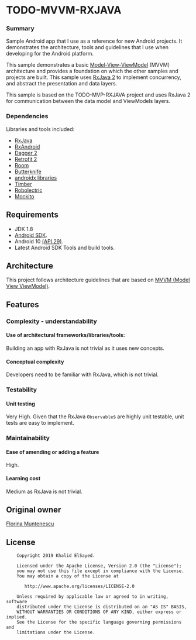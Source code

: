 
# TODO-MVVM-RXJAVA

### Summary

Sample Android app that I use as a reference for new Android projects. It demonstrates the architecture, tools and guidelines that I use when developing for the Android platform.

This sample demonstrates a basic [Model-View-ViewModel](https://en.wikipedia.org/wiki/Model%E2%80%93view%E2%80%93viewmode) (MVVM) architecture and provides a foundation on which the other samples and projects are built. This sample uses [RxJava 2](https://github.com/ReactiveX/RxJava) to implement concurrency, and abstract the presentation and data layers.

This sample is based on the TODO-MVP-RXJAVA project and uses RxJava 2 for communication between the data model and ViewModels layers.

### Dependencies
Libraries and tools included:

* [RxJava](https://github.com/ReactiveX/RxJava)
* [RxAndroid](https://github.com/ReactiveX/RxAndroid)
* [Dagger 2](http://google.github.io/dagger/)
* [Retrofit 2](http://square.github.io/retrofit/)
* [Room](https://developer.android.com/topic/libraries/architecture/room)
* [Butterknife](https://github.com/JakeWharton/butterknife)
* [androidx libraries](https://developer.android.com/jetpack/androidx)
* [Timber](https://github.com/JakeWharton/timber)
* [Robolectric](http://robolectric.org/)
* [Mockito](http://mockito.org/)

## Requirements

* JDK 1.8
* [Android SDK](http://developer.android.com/sdk/index.html).
* Android 10 [(API 29)](http://developer.android.com/tools/revisions/platforms.html).
* Latest Android SDK Tools and build tools.

## Architecture

This project follows architecture guidelines that are based on [MVVM (Model View ViewModel)](https://en.wikipedia.org/wiki/Model%E2%80%93view%E2%80%93viewmode).

## Features

### Complexity - understandability

#### Use of architectural frameworks/libraries/tools:

Building an app with RxJava is not trivial as it uses new concepts.

#### Conceptual complexity

Developers need to be familiar with RxJava, which is not trivial.

### Testability

#### Unit testing

Very High. Given that the RxJava ``Observable``s are highly unit testable, unit tests are easy to implement.

### Maintainability

#### Ease of amending or adding a feature

High.

#### Learning cost

Medium as RxJava is not trivial.

## Original owner

[Florina Muntenescu](https://github.com/florina-muntenescu)

## License

```
    Copyright 2019 Khalid ElSayed.

    Licensed under the Apache License, Version 2.0 (the "License");
    you may not use this file except in compliance with the License.
    You may obtain a copy of the License at

       http://www.apache.org/licenses/LICENSE-2.0

    Unless required by applicable law or agreed to in writing, software
    distributed under the License is distributed on an "AS IS" BASIS,
    WITHOUT WARRANTIES OR CONDITIONS OF ANY KIND, either express or implied.
    See the License for the specific language governing permissions and
    limitations under the License.
```
